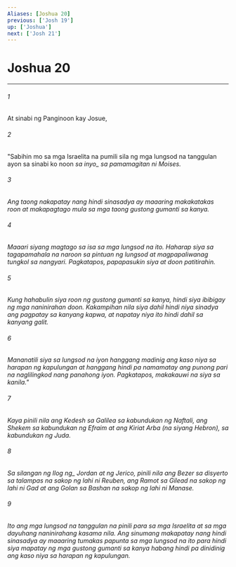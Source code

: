 ```yaml
---
Aliases: [Joshua 20]
previous: ['Josh 19']
up: ['Joshua']
next: ['Josh 21']
---
```

# Joshua 20

***






















###### 1 










At sinabi ng Panginoon kay Josue, 





















###### 2 










"Sabihin mo sa mga Israelita na pumili sila ng mga lungsod na tanggulan ayon sa sinabi ko noon <i class="trans-change">sa inyo_ sa pamamagitan ni Moises. 





















###### 3 










Ang taong nakapatay nang hindi sinasadya ay maaaring makakatakas roon at makapagtago mula sa mga taong gustong gumanti sa kanya. 





















###### 4 










Maaari siyang magtago sa isa sa mga lungsod na ito. Haharap siya sa tagapamahala na naroon sa pintuan ng lungsod at magpapaliwanag tungkol sa nangyari. Pagkatapos, papapasukin siya at doon patitirahin. 





















###### 5 










Kung hahabulin siya roon ng gustong gumanti sa kanya, hindi siya ibibigay ng mga naninirahan doon. Kakampihan nila siya dahil hindi niya sinadya ang pagpatay sa kanyang kapwa, at napatay niya ito hindi dahil sa kanyang galit. 





















###### 6 










Mananatili siya sa lungsod na iyon hanggang madinig ang kaso niya sa harapan ng kapulungan at hanggang hindi pa namamatay ang punong pari na naglilingkod nang panahong iyon. Pagkatapos, makakauwi na siya sa kanila." 





















###### 7 










Kaya pinili nila ang Kedesh sa Galilea sa kabundukan ng Naftali, ang Shekem sa kabundukan ng Efraim at ang Kiriat Arba (na siyang Hebron), sa kabundukan ng Juda. 





















###### 8 










Sa silangan ng <i class="trans-change">Ilog ng_ Jordan at ng Jerico, pinili nila ang Bezer sa disyerto sa talampas na sakop ng lahi ni Reuben, ang Ramot sa Gilead na sakop ng lahi ni Gad at ang Golan sa Bashan na sakop ng lahi ni Manase. 





















###### 9 










Ito ang mga lungsod na tanggulan na pinili para sa mga Israelita at sa mga dayuhang naninirahang kasama nila. Ang sinumang makapatay nang hindi sinasadya ay maaaring tumakas papunta sa mga lungsod na ito para hindi siya mapatay ng mga gustong gumanti sa kanya habang hindi pa dinidinig ang kaso niya sa harapan ng kapulungan.
